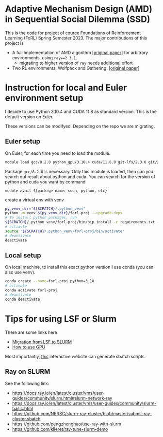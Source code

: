 # Adaptive Mechanism Design (AMD) in Sequential Social Dilemma (SSD)

This is the code for project of cource Foundations of Reinforcement Learning (FoRL) Spring Semester 2023. The major contributions of this project is
- A full implementation of AMD algorithm [[original paper]](https://arxiv.org/abs/1806.04067) for arbitrary environments, using `ray==2.3.1`. 
  - migrating to higher version of `ray` needs additional effort
- Two RL environments, Wolfpack and Gathering. [[original paper]](https://arxiv.org/abs/1702.03037)

# Instruction for local and Euler environment setup
I decide to use Python 3.10.4 and CUDA 11.8 as standard version. This is the default version on Euler.

These versions can be modifyed. Depending on the repo we are migrating.

## Euler setup
On Euler, for each time you need to load the module.
```sh
module load gcc/8.2.0 python_gpu/3.10.4 cuda/11.8.0 git-lfs/2.3.0 git/2.31.1 eth_proxy
```
Package `gcc/8.2.0` is necessary. Only this module is loaded, then can you search out result about python and cuda. You can search for the version of python and cuda you want by command 
```shell
module avail ${package name: cuda, python, etc}
```

create a virtual env with venv
```sh
py_venv_dir="${SCRATCH}/.python_venv"
python -m venv ${py_venv_dir}/forl-proj --upgrade-deps
# To install python packages, run
${SCRATCH}/.python_venv/forl-proj/bin/pip install -r requirements.txt --cache-dir ${SCRATCH}/pip_cache
# actiavte
source "${SCRATCH}/.python_venv/forl-proj/bin/activate"
# deactivate
deactivate
```


## Local setup
On local machine, to install this exact python version I use conda (you can also use venv).
```sh
conda create --name=forl-proj python=3.10
# activate
conda activate forl-proj
# deactivate
conda deactivate
```

# Tips for using LSF or Slurm
There are some links here 
- [Migration from LSF to SLURM](https://scicomp.ethz.ch/wiki/LSF_to_Slurm_quick_reference)
- [How to use GPU](https://scicomp.ethz.ch/wiki/Getting_started_with_GPUs)

Most importantly, [this](https://scicomp.ethz.ch/public/lsla/index2.html) interactive website can generate sbatch scripts.



## Ray on SLURM
See the following link:
- https://docs.ray.io/en/latest/cluster/vms/user-guides/community/slurm.html#slurm-network-ray
- https://docs.ray.io/en/latest/cluster/vms/user-guides/community/slurm-basic.html
- https://github.com/NERSC/slurm-ray-cluster/blob/master/submit-ray-cluster.sbatch
- https://github.com/pengzhenghao/use-ray-with-slurm
- https://github.com/klieret/ray-tune-slurm-demo
